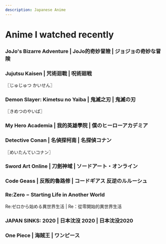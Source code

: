 ```yaml
---
description: Japanese Anime
---
```


# Anime I watched recently

### JoJo's Bizarre Adventure | JoJo的奇妙冒險 | ジョジョの奇妙な冒険 <a href="#firstheading" id="firstheading"></a>

### Jujutsu Kaisen | 咒術迴戰 | 呪術廻戦&#x20;

〖じゅじゅつ かいせん〗

### Demon Slayer: Kimetsu no Yaiba | 鬼滅之刃 | 鬼滅の刃

〖きめつのやいば〗

### My Hero Academia | 我的英雄學院 | 僕のヒーローアカデミア

### Detective Conan | 名偵探柯南 | 名探偵コナン

〖めいたんていコナン〗

### Sword Art Online | 刀劍神域 | ソードアート・オンライン

### Code Geass | 反叛的魯路修 | コードギアス 反逆のルルーシュ

### Re:Zero − Starting Life in Another World&#x20;

Re:ゼロから始める異世界生活 | Re：從零開始的異世界生活

### JAPAN SINKS: 2020 | 日本沈沒 2020 | 日本沈没2020 <a href="#firstheading" id="firstheading"></a>

### One Piece | **海賊王 |** ワンピース
